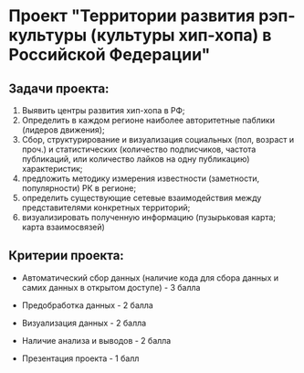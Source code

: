 # Проект "Территории развития рэп-культуры (культуры хип-хопа) в Российской Федерации"


## Задачи проекта:

1. Выявить центры развития хип-хопа в РФ;
2. Определить в каждом регионе наиболее авторитетные паблики (лидеров движения);
3. Сбор, структурирование и визуализация социальных (пол, возраст и проч.) и статистических (количество подписчиков, частота публикаций, или количество лайков на одну публикацию) характеристик;
4. предложить методику измерения известности (заметности, популярности) РК в регионе;
5. определить существующие сетевые взаимодействия между представителями конкретных территорий;
6. визуализировать полученную информацию (пузырьковая карта; карта взаимосвязей)


## Критерии проекта:

* Автоматический сбор данных (наличие кода для сбора данных и самих данных в открытом доступе) - 3 балла

* Предобработка данных - 2 балла

* Визуализация данных - 2 балла

* Наличие анализа и выводов - 2 балла

* Презентация проекта - 1 балл
